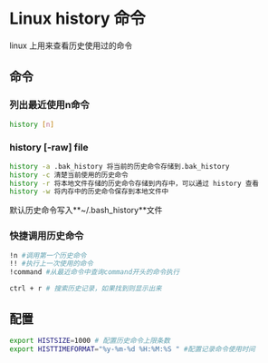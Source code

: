 # Linux history 命令

linux 上用来查看历史使用过的命令

## 命令

### 列出最近使用n命令

```bash
history [n]
```

### history [-raw] file

```bash
history -a .bak_history 将当前的历史命令存储到.bak_history
history -c 清楚当前使用的历史命令
history -r 将本地文件存储的历史命令存储到内存中，可以通过 history 查看
history -w 将内存中的历史命令保存到本地文件中

```

默认历史命令写入**~/.bash_history**文件

### 快捷调用历史命令

```bash
!n #调用第一个历史命令
!! #执行上一次使用的命令
!command #从最近命令中查询command开头的命令执行

ctrl + r # 搜索历史记录，如果找到则显示出来

```

## 配置

```bash
export HISTSIZE=1000 # 配置历史命令上限条数
export HISTTIMEFORMAT="%y-%m-%d %H:%M:%S " #配置记录命令使用时间

```